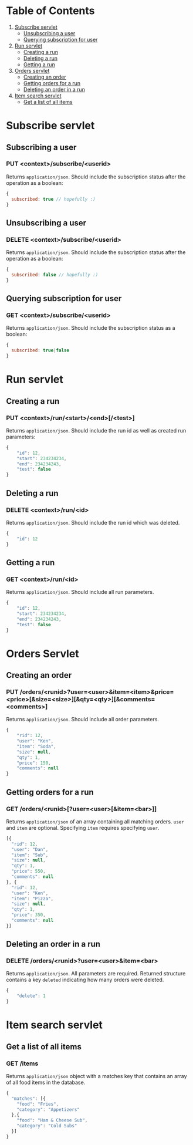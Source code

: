 # Table of Contents
1. [Subscribe servlet](#subscribe-servlet)
    * [Unsubscribing a user](#unsubscribing-a-user)
    * [Querying subscription for user](#querying-subscription-for-user)
1. [Run servlet](#run-servlet) 
    * [Creating a run](#creating-a-run)
    * [Deleting a run](#deleting-a-run)
    * [Getting a run](#getting-a-run)
1. [Orders servlet](#orders-servlet) 
    * [Creating an order](#creating-an-order)
    * [Getting orders for a run](#getting-orders-for-a-run)
    * [Deleting an order in a run](#deleting-an-order-in-a-run)
1. [Item search servlet](#item-search-servlet)
    * [Get a list of all items](#get-a-list-of-all-items)
    
# Subscribe servlet
## Subscribing a user
### PUT &lt;context&gt;/subscribe/&lt;userid&gt;
Returns `application/json`. Should include the subscription status after the operation as a boolean:
```javascript
{
  subscribed: true // hopefully :)
}
```

## Unsubscribing a user
### DELETE &lt;context&gt;/subscribe/&lt;userid&gt;
Returns `application/json`. Should include the subscription status after the operation as a boolean:
```javascript
{
  subscribed: false // hopefully :)
}
```

## Querying subscription for user
### GET &lt;context&gt;/subscribe/&lt;userid&gt;
Returns `application/json`. Should include the subscription status as a boolean:
```javascript
{
  subscribed: true|false
}
```
# Run servlet
## Creating a run
### PUT &lt;context&gt;/run/&lt;start&gt;/&lt;end&gt;[/&lt;test&gt;]
Returns `application/json`. Should include the run id as well as created run parameters:
```javascript
{
	"id": 12,
	"start": 234234234,
	"end": 234234243,
	"test": false
}
```

## Deleting a run
### DELETE &lt;context&gt;/run/&lt;id&gt;
Returns `application/json`. Should include the run id which was deleted.
```javascript
{
	"id": 12
}
```

## Getting a run
### GET &lt;context&gt;/run/&lt;id&gt;
Returns `application/json`. Should include all run parameters.
```javascript
{
	"id": 12,
	"start": 234234234,
	"end": 234234243,
	"test": false
}
```

# Orders Servlet
## Creating an order
### PUT /orders/&lt;runid&gt;?user=&lt;user&gt;&item=&lt;item&gt;&price=&lt;price&gt;[&size=&lt;size&gt;][&qty=&lt;qty&gt;][&comments=&lt;comments&gt;]
Returns `application/json`. Should include all order parameters.
```javascript
{
	"rid": 12,
	"user": "Ken",
	"item": "Soda",
	"size": null,
	"qty": 1,
	"price": 150,
	"comments": null
}
```
## Getting orders for a run
### GET /orders/&lt;runid&gt;[?user=&lt;user&gt;[&item=&lt;bar&gt;]]
Returns `application/json` of an array containing all matching orders. `user` and `item` are optional. Specifying `item` requires specifying `user`.
```javascript
[{
  "rid": 12,
  "user": "Dan",
  "item": "Sub",
  "size": null,
  "qty": 1,
  "price": 550,
  "comments": null
}, {
  "rid": 12,
  "user": "Ken",
  "item": "Pizza",
  "size": null,
  "qty": 1,
  "price": 350,
  "comments": null
}]
```

## Deleting an order in a run
### DELETE /orders/&lt;runid&gt;?user=&lt;user&gt;&item=&lt;bar&gt;
Returns `application/json`. All parameters are required. Returned structure contains a key `deleted` indicating how many orders were deleted.
```javascript
{
	"delete": 1
}
```

# Item search servlet
## Get a list of all items
### GET /items
Returns `application/json` object with a matches key that contains an array of all food items in the database.
```javascript
{
  "matches": [{
    "food": "Fries",
    "category": "Appetizers" 
  },{
    "food": "Ham & Cheese Sub",
    "category": "Cold Subs"
  }]
}  
```